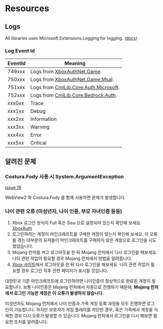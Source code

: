 # Resources

## Logs

All libraries uses Microsoft.Extensions.Logging for logging. ([docs](https://learn.microsoft.com/en-us/dotnet/core/extensions/logging?tabs=command-line))

### Log Event Id

| EventId | Meaning |
|---------|---------|
| 749xxx | Logs from [XboxAuthNet.Game](xboxauthnet.game/README.md). |
| 750xxx | Logs from [XboxAuthNet.Game.Msal](xboxauthnet.game.msal/README.md). |
| 751xxx | Logs from [CmlLib.Core.Auth.Microsoft](cmllib.core.auth.microsoft/README.md). |
| 752xxx | Logs from [CmlLib.Core.Bedrock.Auth](cmllib.core.bedrock.auth.md). |
| xxx0xx | Trace |
| xxx1xx | Debug |
| xxx2xx | Information |
| xxx3xx | Warning |
| xxx4xx | Error |
| xxx5xx | Critical |

## 알려진  문제

### Costura.Fody 사용 시 System.ArgumentException

[issue 19](https://github.com/CmlLib/CmlLib.Core.Auth.Microsoft/issues/19)

WebView2 와 Costura.Fody 를 함께 사용하면 문제가 발생합니다.

### 나이 관련 오류 (미성년자, 나이 인증, 부모 자녀인증 등등)

1. Xbox 로그인 방식이 Full 혹은 Sisu  으로 설정되어 있는지 확인해 보세요. [XboxAuth](xboxauthnet.game/xboxauth.md)
2. 로그인하려는 계정이 마인크래프트를 구매한 계정이 맞는지 확인해 보세요. 이 오류를 겪는 대부분의 유저들이 마인크래프트를 구매하지 않은 계정으로 로그인을 시도했었습니다.
3. Mojang 런처를 켜고 로그아웃을 한 뒤 Mojang 런처에서 다시 로그인을 해보세요. 나이 관련 작업이 필요할 경우 Mojang 런처에서 방법을 알려줍니다.
4. [Xbox 사이트](https://www.xbox.com)에서 로그아웃을 한 뒤 다시 로그인을 해보세요. 나이 관련 작업이 필요할 경우 로그인 직후 관련 페이지가 표시될 것입니다.

대한민국 기준 마인크래프트에 로그인하려면 나이인증이 정상적으로 완료된 계정이 필요합니다. 보통 나이인증은 Mojang 런처에서 자동으로 진행하기 때문에, **Mojang 런처에서 로그인 가능한 계정은 이 오류가 발생하지 않습니다.**

미성년자도 Mojang 런처에서 나이 인증과 가족 계정 등록 과정을 모두 진행하면 로그인이 가능합니다. 하지만 보호자가 게임 플레이를 차단한 경우, 혹은 가족에서 계정을 삭제한 경우 다시 오류가 발생할 수 있습니다. Mojang 런처에서 로그인을 다시 해보면 필요한 조치를 알려줍니다.
